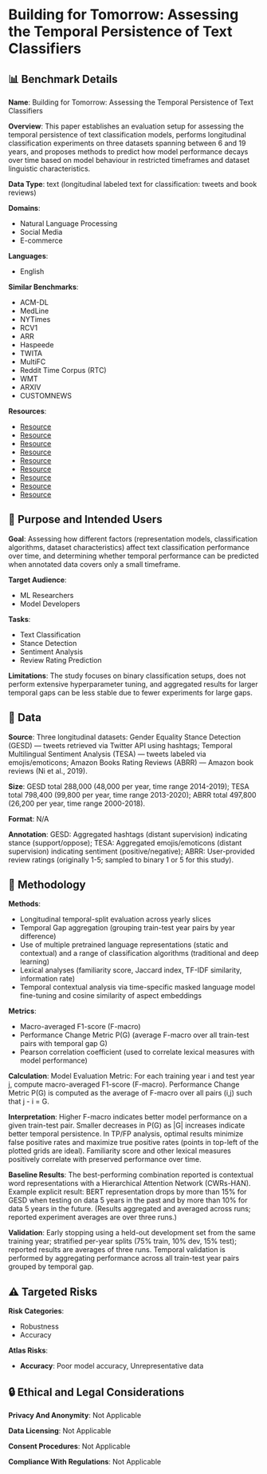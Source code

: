 # Building for Tomorrow: Assessing the Temporal Persistence of Text Classifiers

## 📊 Benchmark Details

**Name**: Building for Tomorrow: Assessing the Temporal Persistence of Text Classifiers

**Overview**: This paper establishes an evaluation setup for assessing the temporal persistence of text classification models, performs longitudinal classification experiments on three datasets spanning between 6 and 19 years, and proposes methods to predict how model performance decays over time based on model behaviour in restricted timeframes and dataset linguistic characteristics.

**Data Type**: text (longitudinal labeled text for classification: tweets and book reviews)

**Domains**:
- Natural Language Processing
- Social Media
- E-commerce

**Languages**:
- English

**Similar Benchmarks**:
- ACM-DL
- MedLine
- NYTimes
- RCV1
- ARR
- Haspeede
- TWITA
- MultiFC
- Reddit Time Corpus (RTC)
- WMT
- ARXIV
- CUSTOMNEWS

**Resources**:
- [Resource](http://jmcauley.ucsd.edu/data/amazon/)
- [Resource](https://huggingface.co/bert-base-uncased)
- [Resource](https://huggingface.co/roberta-base)
- [Resource](https://huggingface.co/gpt2)
- [Resource](https://nlp.stanford.edu/projects/glove/)
- [Resource](https://fasttext.cc/docs/en/pretrained-vectors.html)
- [Resource](https://code.google.com/archive/p/word2vec)
- [Resource](https://aclanthology.org/D19-1018)
- [Resource](http://www.zubiaga.org/)

## 🎯 Purpose and Intended Users

**Goal**: Assessing how different factors (representation models, classification algorithms, dataset characteristics) affect text classification performance over time, and determining whether temporal performance can be predicted when annotated data covers only a small timeframe.

**Target Audience**:
- ML Researchers
- Model Developers

**Tasks**:
- Text Classification
- Stance Detection
- Sentiment Analysis
- Review Rating Prediction

**Limitations**: The study focuses on binary classification setups, does not perform extensive hyperparameter tuning, and aggregated results for larger temporal gaps can be less stable due to fewer experiments for large gaps.

## 💾 Data

**Source**: Three longitudinal datasets: Gender Equality Stance Detection (GESD) — tweets retrieved via Twitter API using hashtags; Temporal Multilingual Sentiment Analysis (TESA) — tweets labeled via emojis/emoticons; Amazon Books Rating Reviews (ABRR) — Amazon book reviews (Ni et al., 2019).

**Size**: GESD total 288,000 (48,000 per year, time range 2014-2019); TESA total 798,400 (99,800 per year, time range 2013-2020); ABRR total 497,800 (26,200 per year, time range 2000-2018).

**Format**: N/A

**Annotation**: GESD: Aggregated hashtags (distant supervision) indicating stance (support/oppose); TESA: Aggregated emojis/emoticons (distant supervision) indicating sentiment (positive/negative); ABRR: User-provided review ratings (originally 1-5; sampled to binary 1 or 5 for this study).

## 🔬 Methodology

**Methods**:
- Longitudinal temporal-split evaluation across yearly slices
- Temporal Gap aggregation (grouping train-test year pairs by year difference)
- Use of multiple pretrained language representations (static and contextual) and a range of classification algorithms (traditional and deep learning)
- Lexical analyses (familiarity score, Jaccard index, TF-IDF similarity, information rate)
- Temporal contextual analysis via time-specific masked language model fine-tuning and cosine similarity of aspect embeddings

**Metrics**:
- Macro-averaged F1-score (F-macro)
- Performance Change Metric P(G) (average F-macro over all train-test pairs with temporal gap G)
- Pearson correlation coefficient (used to correlate lexical measures with model performance)

**Calculation**: Model Evaluation Metric: For each training year i and test year j, compute macro-averaged F1-score (F-macro). Performance Change Metric P(G) is computed as the average of F-macro over all pairs (i,j) such that j - i = G.

**Interpretation**: Higher F-macro indicates better model performance on a given train-test pair. Smaller decreases in P(G) as |G| increases indicate better temporal persistence. In TP/FP analysis, optimal results minimize false positive rates and maximize true positive rates (points in top-left of the plotted grids are ideal). Familiarity score and other lexical measures positively correlate with preserved performance over time.

**Baseline Results**: The best-performing combination reported is contextual word representations with a Hierarchical Attention Network (CWRs-HAN). Example explicit result: BERT representation drops by more than 15% for GESD when testing on data 5 years in the past and by more than 10% for data 5 years in the future. (Results aggregated and averaged across runs; reported experiment averages are over three runs.)

**Validation**: Early stopping using a held-out development set from the same training year; stratified per-year splits (75% train, 10% dev, 15% test); reported results are averages of three runs. Temporal validation is performed by aggregating performance across all train-test year pairs grouped by temporal gap.

## ⚠️ Targeted Risks

**Risk Categories**:
- Robustness
- Accuracy

**Atlas Risks**:
- **Accuracy**: Poor model accuracy, Unrepresentative data

## 🔒 Ethical and Legal Considerations

**Privacy And Anonymity**: Not Applicable

**Data Licensing**: Not Applicable

**Consent Procedures**: Not Applicable

**Compliance With Regulations**: Not Applicable
